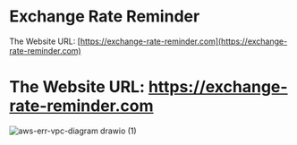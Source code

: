 # Exchange Rate Reminder

The Website URL: [https://exchange-rate-reminder.com](https://exchange-rate-reminder.com)

<h1>
  The Website URL:
  <a href="https://exchange-rate-reminder.com" target="_blank">https://exchange-rate-reminder.com</a>
</h1>

![aws-err-vpc-diagram drawio (1)](https://user-images.githubusercontent.com/103486301/221332933-0a18f77c-d3fc-4732-b291-acf6b5bb8f1f.png)
